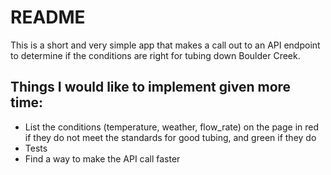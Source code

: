 # README

This is a short and very simple app that makes a call out to an API endpoint to determine if the conditions are right for tubing down Boulder Creek.

## Things I would like to implement given more time:
* List the conditions (temperature, weather, flow_rate) on the page in red if they do not meet the standards for good tubing, and green if they do
* Tests
* Find a way to make the API call faster
